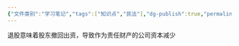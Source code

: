 ```yaml
---
{"文件类别":"学习笔记","tags":["知识点","民法"],"dg-publish":true,"permalink":"/学习笔记studyup/民法总论/退股/","dgPassFrontmatter":true,"created":"2024-10-27T16:34:43.656+08:00","updated":"2024-10-27T16:34:46.367+08:00"}
---
```


退股意味着股东撤回出资，导致作为责任财产的公司资本减少